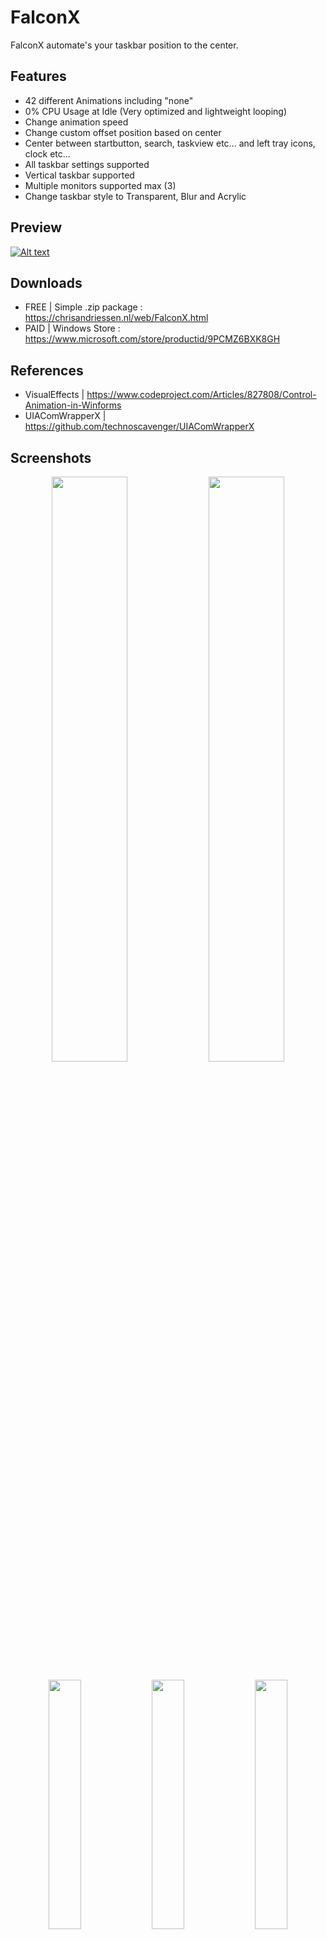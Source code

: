 # FalconX

FalconX automate's your taskbar position to the center.

## Features

- 42 different Animations including "none"
- 0% CPU Usage at Idle (Very optimized and lightweight looping)
- Change animation speed
- Change custom offset position based on center
- Center between startbutton, search, taskview etc... and left tray icons, clock etc...
- All taskbar settings supported
- Vertical taskbar supported
- Multiple monitors supported max (3)
- Change taskbar style to Transparent, Blur and Acrylic

## Preview

[![Alt text](https://img.youtube.com/vi/diPj9AKCpb4/0.jpg)](https://www.youtube.com/watch?v=diPj9AKCpb4) 

## Downloads

- FREE | Simple .zip package : https://chrisandriessen.nl/web/FalconX.html  
- PAID | Windows Store : https://www.microsoft.com/store/productid/9PCMZ6BXK8GH

## References

- VisualEffects  | https://www.codeproject.com/Articles/827808/Control-Animation-in-Winforms  
- UIAComWrapperX | https://github.com/technoscavenger/UIAComWrapperX

## Screenshots

<center>
<p float="left">
  <img src="https://chrisandriessen.nl/web/img/p1.jpg" width="49%" />
  <img src="https://chrisandriessen.nl/web/img/p2.jpg" width="49%" /> 
</p>

<p float="left">
  <img src="https://chrisandriessen.nl/web/img/p3.jpg" width="32%" />
  <img src="https://chrisandriessen.nl/web/img/p4.jpg" width="32%" /> 
  <img src="https://chrisandriessen.nl/web/img/p5.jpg" width="32%" />
</p>
</center>


## Changelog

```
FalconX Build 10.11.2019 1.3.1.0 November
* FIXED | "Shadow buttons" - shows pointer cursor instead of normal (Issue opened by Martin5001)
* FIXED | Taskbar styling options not working until refresh (Issue opened by Martin5001)
* FIXED | Using tray when Settings opened freezes Settings window (Issue opened by Martin5001)
* FIXED | Update check error (Issue opened by Martin5001)
* ADDED | Update check improvements (Issue opened by Martin5001)

FalconX Build 31.10.2019 1.3.0.0 October
* Added right click tray menu.
* Added (check for updates).
* Little UI Change.
* Fixed animation triggering twice.

FalconX Build 27.10.2019 1.2.9.0 October
* Added option to set a custom position for secondary taskbars separately. 
* Added Taskbar Style (Blur).
* Added Taskbar Style (Acrylic) <-- not fully stable yet.
* Config now saves in Appdata instead of your Documents folder.

FalconX Build 20.10.2019 1.2.8.0 October
* FalconX rewritten to clean up and optimize all code.

FalconX Build 18.10.2019 1.2.7.0 October
* Better Taskbar Transparancy performance.

FalconX Build 16.10.2019 1.2.6.0 October
* Bug fixes and small performance improvements.
* Merged VisualEffects into FalconX

FalconX Build 13.10.2019 1.2.5.0 October
* Added Expirimental Taskbar Transparancy.
* Bug fixes for Multi Monitor support.

FalconX Build 13.10.2019 1.2.4.0 October
* FalconX now uses its own config file.
# To prevent user.config in appdata errors.

FalconX Build 13.10.2019 1.2.3.0 October
* Secondary Taskbar now checks its own left offset.
# So you can have a search box on your main taskbar and button on the secondary taskbar

FalconX Build 12.10.2019 1.2.2.0 October
* Multi Monitor Support. (up to 3 displays).
# Enable with "Center on Multiple Monitors" option.

FalconX Build 11.10.2019 1.2.1.0 October
* And another stability update.

FalconX Build 10.10.2019 1.2.0.0 October
* Slight change to the VisualEffects to make them even smoother.
* Bug fixes and optimizations

FalconX Build 09.10.2019 1.1.9.0 October
- Removed .Net Transitions.
* Added VisualEffects (www.easings.net)

FalconX Build 21.09.2019 1.1.8.0 August
* .Net Transitions fully integrated.
* Animation Preview

FalconX Build 20.09.2019 1.1.7.0 August
* Vertical taskbar support.
* Automatically restarts when Explorer restarts.
* Added option to change Reaction speed.
* Added simple reset settings button.

FalconX Build 25.08.2019 1.1.6.0 August
* Fixed start-up issues in UWP mode.

FalconX Build 01.08.2019 1.1.5.0 August
* FalconX should work again with third-party startmenu's
* Made form sizable for the people who could'nt see the buttons at the bottom.

FalconX Build 14.07.2019 1.1.4.0 July
* Added option to center between the left Start, search etc... buttons and the right Tray menu
* Bug fixes and optimizations

FalconX Build 14.07.2019 1.1.3.0 July
* Bug fixes and optimizations

FalconX Build 13.07.2019 1.1.2.0 July
* Icons don't flicker anymore :)
* New easier to use Settings
* Bug fixes and optimizations

FalconX Build 11.07.2019 1.1.1.0 July
* Attempt to fix flickering icons bug

FalconX Build 24.06.2019 June
* Changed normal User32.dll Declarations to System.Runtime.InteropServices
* Made it a 32bit application
# May fix some startup issues

FalconX Build 23.06.2019 June
* Automatically fixes position on DPI change within < 10 seconds
* Automatically fixes position on icon size change within < 10 seconds
* Automatically fixes position on left offset change within < 10 seconds

FalconX Build 22.06.2019 June
* Improved CPU usage to 0%/0.1% at idle
* Updates actual Memory usage for task manager
* Automatically fixes position on resolution change within < 10 seconds
* Switched to (UI Automation COM API) instead of (UI Automation .NET)

FalconX Build 18.06.2019 June
- Removed taskbar style (acrylic)
- Removed taskbar style (transparant)
- Removed taskbar style (blur)
# TranslucentTB does it better. And caused issues in FalconX.

FalconX Build 17.06.2019 June
* Added taskbar style (acrylic)

FalconX Build 16.06.2019 June
* Tried to fix Error HRESULT E_FAIL has been returned from a call to a COM component
* Added taskbar style (transparant)
* Added taskbar style (blur)

FalconX Build 15.06.2019 June
* Added extra loop thread to calculate the left offset
* Added light and dark mode icons
* Added option to set custom offset
* Tried to fix the 0xffffff error on startup (Hope it's fixed now)

FalconX Build 13.06.2019 June
* Added refresh option

FalconX Build 10.06.2019 June
* Program rewritten
* Only supports main taskbar
* Choose between animations
* Choose animation speed
* Supports small taskbar icons
* Supports taskbar labels
* Compatible with TranslucentTB
* Compatible with third party start menu's
* No-GUI


_______________________________________________________________________________ 


Program rewritten...
(june 10th 2019)
|
Project renamed to FalconX
(december 11th 2018)
|
Started project Falcon10
(june 15th 2018)
|
Finding ways to center the taskbar
(may 6th 2018) 
```



## Tags
center taskbar, center taskbar icons, center taskbar icons windows 10, center taskbar windows, windows center taskbar, windows center taskbar icons, center taskbar icons, windows 10 center taskbar icons, falcon10, falcon taskbar, taskbar, taskbar icons, taskbar buttons
